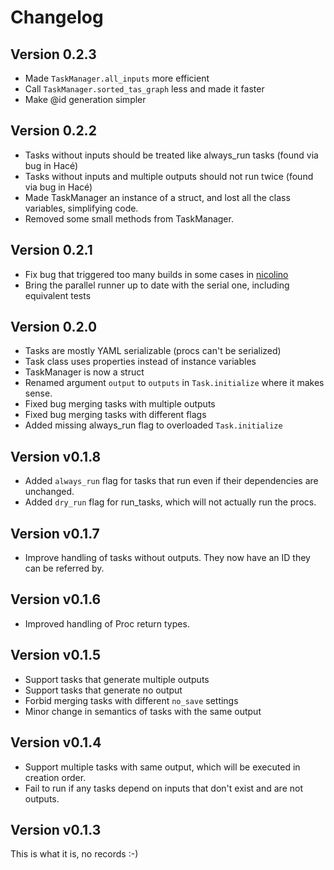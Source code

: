 # Changelog

## Version 0.2.3

* Made `TaskManager.all_inputs` more efficient
* Call `TaskManager.sorted_tas_graph` less and made it faster
* Make @id generation simpler

## Version 0.2.2

* Tasks without inputs should be treated like always_run tasks
  (found via bug in Hacé)
* Tasks without inputs and multiple outputs should not run twice
  (found via bug in Hacé)
* Made TaskManager an instance of a struct, and lost all the
  class variables, simplifying code.
* Removed some small methods from TaskManager.

## Version 0.2.1

* Fix bug that triggered too many builds in some cases in
  [nicolino](https://github.com/ralsina/nicolino)
* Bring the parallel runner up to date with the serial one,
  including equivalent tests

## Version 0.2.0

* Tasks are mostly YAML serializable (procs can't be serialized)
* Task class uses properties instead of instance variables
* TaskManager is now a struct
* Renamed argument `output` to `outputs` in `Task.initialize` where
  it makes sense.
* Fixed bug merging tasks with multiple outputs
* Fixed bug merging tasks with different flags
* Added missing always_run flag to overloaded `Task.initialize`

## Version v0.1.8

* Added `always_run` flag for tasks that run even if their dependencies
  are unchanged.
* Added `dry_run` flag for run_tasks, which will not actually run the
  procs.

## Version v0.1.7

* Improve handling of tasks without outputs.
  They now have an ID they can be referred by.

## Version v0.1.6

* Improved handling of Proc return types.

## Version v0.1.5

* Support tasks that generate multiple outputs
* Support tasks that generate no output
* Forbid merging tasks with different `no_save` settings
* Minor change in semantics of tasks with the same output

## Version v0.1.4

* Support multiple tasks with same output, which will be executed in creation order.
* Fail to run if any tasks depend on inputs that don't exist and are not outputs.

## Version v0.1.3

This is what it is, no records :-)
